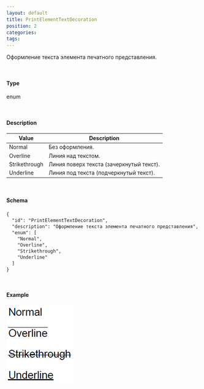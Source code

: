 ```yaml
---
layout: default
title: PrintElementTextDecoration
position: 2
categories: 
tags: 
---
```


Оформление текста элемента печатного представления.

   

#### Type

enum

  

#### Description  

|Value|Description|
|-----|-----------|
|Normal|Без оформления.|
|Overline|Линия над текстом.|
|Strikethrough|Линия поверх текста (зачеркнутый текст).|
|Underline|Линия под текста (подчеркнутый текст).|

   

#### Schema

```
{
  "id": "PrintElementTextDecoration",
  "description": "Оформление текста элемента печатного представления",
  "enum": [
    "Normal",
    "Overline",
    "Strikethrough",
    "Underline"
  ]
}
```

   

#### Example

![](PrintElementTextDecoration.PNG)

 

 

